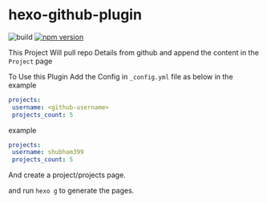 # hexo-github-plugin

![build](https://github.com/shubham399/hexo-github-plugin/workflows/build/badge.svg)
[![npm version](https://badge.fury.io/js/hexo-github-plugin.svg)](https://badge.fury.io/js/hexo-github-plugin)

This Project Will pull repo Details from github and append the content in the `Project` page


To Use this Plugin Add the Config in `_config.yml` file as below in the example


```yml
projects:
 username: <github-username>
 projects_count: 5
```

example

```yml
projects:
 username: shubham399
 projects_count: 5
```

And create a project/projects page.

and run `hexo g` to generate the pages.
